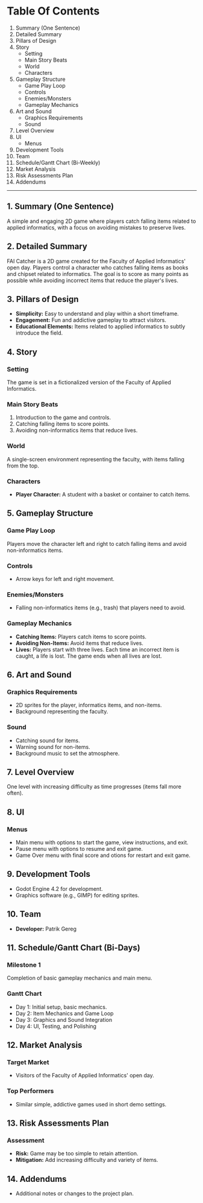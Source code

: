 # Table Of Contents

1. Summary (One Sentence)
2. Detailed Summary
3. Pillars of Design
4. Story
	- Setting
	- Main Story Beats
	- World
	- Characters
5. Gameplay Structure
	- Game Play Loop
	- Controls
	- Enemies/Monsters
	- Gameplay Mechanics
6. Art and Sound
	- Graphics Requirements
	- Sound
7. Level Overview
8. UI
	- Menus
9. Development Tools
10. Team
11. Schedule/Gantt Chart (Bi-Weekly)
12. Market Analysis
13. Risk Assessments Plan
14. Addendums

---------------------------------------------------------------------------------------------------------------------------------------------------------------------

## 1. Summary (One Sentence)
A simple and engaging 2D game where players catch falling items related to applied informatics, with a focus on avoiding mistakes to preserve lives.

## 2. Detailed Summary
FAI Catcher is a 2D game created for the Faculty of Applied Informatics' open day. Players control a character who catches falling items 
as books and chipset related to informatics. The goal is to score as many points as possible while avoiding incorrect items that reduce the player's lives.

## 3. Pillars of Design
- **Simplicity:** Easy to understand and play within a short timeframe.
- **Engagement:** Fun and addictive gameplay to attract visitors.
- **Educational Elements:** Items related to applied informatics to subtly introduce the field.

## 4. Story

### Setting
The game is set in a fictionalized version of the Faculty of Applied Informatics.

### Main Story Beats
1. Introduction to the game and controls.
2. Catching falling items to score points.
3. Avoiding non-informatics items that reduce lives.

### World
A single-screen environment representing the faculty, with items falling from the top.

### Characters
- **Player Character:** A student with a basket or container to catch items.

## 5. Gameplay Structure

### Game Play Loop
Players move the character left and right to catch falling items and avoid non-informatics items.

### Controls
- Arrow keys for left and right movement.

### Enemies/Monsters
- Falling non-informatics items (e.g., trash) that players need to avoid.

### Gameplay Mechanics
- **Catching Items:** Players catch items to score points.
- **Avoiding Non-Items:** Avoid items that reduce lives.
- **Lives:** Players start with three lives. Each time an incorrect item is caught, a life is lost. The game ends when all lives are lost.

## 6. Art and Sound

### Graphics Requirements
- 2D sprites for the player, informatics items, and non-items.
- Background representing the faculty.

### Sound
- Catching sound for items.
- Warning sound for non-items.
- Background music to set the atmosphere.

## 7. Level Overview
One level with increasing difficulty as time progresses (items fall more often).

## 8. UI

### Menus
- Main menu with options to start the game, view instructions, and exit.
- Pause menu with options to resume and exit game.
- Game Over menu with final score and otions for restart and exit game.

## 9. Development Tools
- Godot Engine 4.2 for development.
- Graphics software (e.g., GIMP) for editing sprites.

## 10. Team
- **Developer:** Patrik Gereg

## 11. Schedule/Gantt Chart (Bi-Days)

### Milestone 1
Completion of basic gameplay mechanics and main menu.

### Gantt Chart
- Day 1: Initial setup, basic mechanics.
- Day 2: Item Mechanics and Game Loop
- Day 3: Graphics and Sound Integration
- Day 4: UI, Testing, and Polishing

## 12. Market Analysis

### Target Market
- Visitors of the Faculty of Applied Informatics' open day.

### Top Performers
- Similar simple, addictive games used in short demo settings.

## 13. Risk Assessments Plan

### Assessment
- **Risk:** Game may be too simple to retain attention.
- **Mitigation:** Add increasing difficulty and variety of items.

## 14. Addendums
- Additional notes or changes to the project plan.
